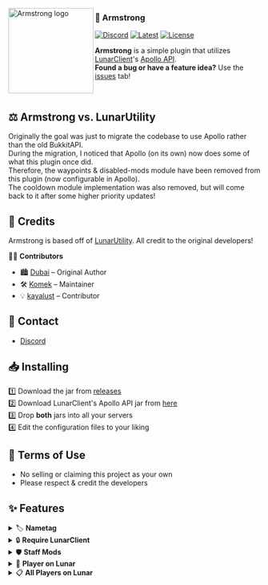 <p>
  <img src="https://cdn.genesis.li/assets/images/armstrong/armstrong-round.png"
       alt="Armstrong logo" width="170" align="left" />
</p>

### 🚀 Armstrong
[![Discord](https://img.shields.io/discord/1332991105695875123?logo=discord&label=discord)](https://discord.genesis.li)
[![Latest](https://img.shields.io/github/v/release/Vaption/Armstrong.svg)](https://github.com/Vaption/Armstrong/releases/latest)
[![License](https://img.shields.io/github/license/Vaption/Armstrong.svg)](https://github.com/Vaption/Armstrong/blob/main/LICENSE)

**Armstrong** is a simple plugin that utilizes
[LunarClient](https://lunarclient.com)'s [Apollo API](https://github.com/LunarClient/Apollo).   
**Found a bug or have a feature idea?** Use the [issues](https://github.com/Vaption/Armstrong/issues) tab!

<br>

## ⚖️ Armstrong vs. LunarUtility
Originally the goal was just to migrate the codebase to use Apollo rather than the old BukkitAPI.  
During the migration, I noticed that Apollo (on its own) now does some of what this plugin once did.  
Therefore, the waypoints & disabled-mods module have been removed from this plugin (now configurable in Apollo).  
The cooldown module implementation was also removed, but will come back to it after some higher priority updates!

## 🙌 Credits
Armstrong is based off of [LunarUtility](https://github.com/RefineDevelopment/LunarUtility). All credit to the original developers!

👨‍💻 **Contributors**  
- 🏙️ [Dubai](https://github.com/GamerRealm) – Original Author  
- 🛠️ [Komek](https://github.com/Komeek) – Maintainer  
- 💡 [kayalust](https://github.com/kayalust) – Contributor  

## 💬 Contact
- [Discord](https://discord.genesis.li)

## 📥 Installing
1️⃣ Download the jar from [releases](https://github.com/Vaption/Armstrong/releases)  
2️⃣ Download LunarClient's Apollo API jar from [here](https://github.com/LunarClient/Apollo/releases)  
3️⃣ Drop **both** jars into all your servers  
4️⃣ Edit the configuration files to your liking  

## 📜 Terms of Use
- No selling or claiming this project as your own  
- Please respect & credit the developers  

## ✨ Features
<details>
  <summary>🏷️ <b>Nametag</b></summary>
  Enabled by default, configurable in <code>config.yml</code>.  
  <img src="https://user-images.githubusercontent.com/42650369/154859444-55ffb81b-06b9-497a-9ec5-6c16906b2b83.png" />
</details>

<details>
  <summary>🔒 <b>Require LunarClient</b></summary>
  Disabled by default. Enable by setting <code>REQUIRE-LUNAR</code> to <code>true</code> in <code>config.yml</code>.  
  <img src="https://github.com/RefineDevelopment/LunarUtility/assets/109939794/d3491af0-22bb-4b71-9355-5a9c194dc6ad" />
</details>

<details>
  <summary>🛡️ <b>Staff Mods</b></summary>
  Requires <code>armstrong.staff</code> permission. Toggle with <code>/lsm &lt;player&gt;</code>.  
  <img src="https://user-images.githubusercontent.com/42650369/138829302-7aeaad61-6cf4-426f-954a-43ace12a972f.png" />
</details>

<details>
  <summary>🌙 <b>Player on Lunar</b></summary>
  Requires <code>armstrong.players</code> permission. Check if someone is using LunarClient with <code>/lc &lt;player&gt;</code>.  
  <img src="https://user-images.githubusercontent.com/42650369/138829302-7aeaad61-6cf4-426f-954a-43ace12a972f.png" />
</details>

<details>
  <summary>📋 <b>All Players on Lunar</b></summary>
  Requires <code>armstrong.players</code> permission. Get a list of players on LunarClient with <code>/lc players</code> (or <code>list</code> / <code>users</code>).  
  <img src="https://user-images.githubusercontent.com/42650369/138829302-7aeaad61-6cf4-426f-954a-43ace12a972f.png" />
</details>

